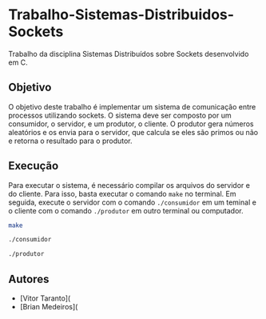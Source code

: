 # Trabalho-Sistemas-Distribuidos-Sockets
Trabalho da disciplina Sistemas Distribuídos sobre Sockets desenvolvido em C.

## Objetivo
O objetivo deste trabalho é implementar um sistema de comunicação entre processos utilizando sockets. O sistema deve ser composto por um consumidor, o servidor, e um produtor, o cliente. O produtor gera números aleatórios e os envia para o servidor, que calcula se eles são primos ou não e retorna o resultado para o produtor.

## Execução
Para executar o sistema, é necessário compilar os arquivos do servidor e do cliente. Para isso, basta executar o comando `make` no terminal. Em seguida, execute o servidor com o comando `./consumidor` em um teminal e o cliente com o comando `./produtor` em outro terminal ou computador.

```bash
make
```

```bash
./consumidor
```

```bash
./produtor
```

## Autores
- [Vitor Taranto](
- [Brian Medeiros](
